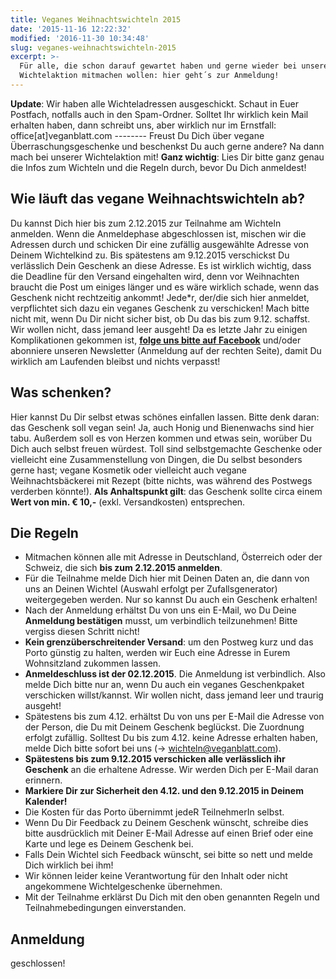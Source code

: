 ```yaml
---
title: Veganes Weihnachtswichteln 2015
date: '2015-11-16 12:22:32'
modified: '2016-11-30 10:34:48'
slug: veganes-weihnachtswichteln-2015
excerpt: >-
  Für alle, die schon darauf gewartet haben und gerne wieder bei unserer
  Wichtelaktion mitmachen wollen: hier geht´s zur Anmeldung!
---
```


**Update**: Wir haben alle Wichteladressen ausgeschickt. Schaut in Euer Postfach, notfalls auch in den Spam-Ordner. Solltet Ihr wirklich kein Mail erhalten haben, dann schreibt uns, aber wirklich nur im Ernstfall: office\[at\]veganblatt.com -------- Freust Du Dich über vegane Überraschungsgeschenke und beschenkst Du auch gerne andere? Na dann mach bei unserer Wichtelaktion mit! **Ganz wichtig**: Lies Dir bitte ganz genau die Infos zum Wichteln und die Regeln durch, bevor Du Dich anmeldest!

## Wie läuft das vegane Weihnachtswichteln ab?

Du kannst Dich hier bis zum 2.12.2015 zur Teilnahme am Wichteln anmelden. Wenn die Anmeldephase abgeschlossen ist, mischen wir die Adressen durch und schicken Dir eine zufällig ausgewählte Adresse von Deinem Wichtelkind zu. Bis spätestens am 9.12.2015 verschickst Du verlässlich Dein Geschenk an diese Adresse. Es ist wirklich wichtig, dass die Deadline für den Versand eingehalten wird, denn vor Weihnachten braucht die Post um einiges länger und es wäre wirklich schade, wenn das Geschenk nicht rechtzeitig ankommt! Jede\*r, der/die sich hier anmeldet, verpflichtet sich dazu ein veganes Geschenk zu verschicken! Mach bitte nicht mit, wenn Du Dir nicht sicher bist, ob Du das bis zum 9.12. schaffst. Wir wollen nicht, dass jemand leer ausgeht! Da es letzte Jahr zu einigen Komplikationen gekommen ist, **[folge uns bitte auf Facebook](https://www.facebook.com/veganblatt/)** und/oder abonniere unseren Newsletter (Anmeldung auf der rechten Seite), damit Du wirklich am Laufenden bleibst und nichts verpasst!

## Was schenken?

Hier kannst Du Dir selbst etwas schönes einfallen lassen. Bitte denk daran: das Geschenk soll vegan sein! Ja, auch Honig und Bienenwachs sind hier tabu. Außerdem soll es von Herzen kommen und etwas sein, worüber Du Dich auch selbst freuen würdest. Toll sind selbstgemachte Geschenke oder vielleicht eine Zusammenstellung von Dingen, die Du selbst besonders gerne hast; vegane Kosmetik oder vielleicht auch vegane Weihnachtsbäckerei mit Rezept (bitte nichts, was während des Postwegs verderben könnte!). **Als Anhaltspunkt gilt**: das Geschenk sollte circa einem **Wert von min. € 10,-** (exkl. Versandkosten) entsprechen.

## Die Regeln

*   Mitmachen können alle mit Adresse in Deutschland, Österreich oder der Schweiz, die sich **bis zum 2.12.2015 anmelden**.
*   Für die Teilnahme melde Dich hier mit Deinen Daten an, die dann von uns an Deinen Wichtel (Auswahl erfolgt per Zufallsgenerator) weitergegeben werden. Nur so kannst Du auch ein Geschenk erhalten!
*   Nach der Anmeldung erhältst Du von uns ein E-Mail, wo Du Deine **Anmeldung bestätigen** musst, um verbindlich teilzunehmen! Bitte vergiss diesen Schritt nicht!
*   **Kein grenzüberschreitender Versand**: um den Postweg kurz und das Porto günstig zu halten, werden wir Euch eine Adresse in Eurem Wohnsitzland zukommen lassen.
*   **Anmeldeschluss ist der 02.12.2015**. Die Anmeldung ist verbindlich. Also melde Dich bitte nur an, wenn Du auch ein veganes Geschenkpaket verschicken willst/kannst. Wir wollen nicht, dass jemand leer und traurig ausgeht!
*   Spätestens bis zum 4.12. erhältst Du von uns per E-Mail die Adresse von der Person, die Du mit Deinem Geschenk beglückst. Die Zuordnung erfolgt zufällig. Solltest Du bis zum 4.12. keine Adresse erhalten haben, melde Dich bitte sofort bei uns (-> wichteln@veganblatt.com).
*   **Spätestens bis zum 9.12.2015 verschicken alle verlässlich ihr Geschenk** an die erhaltene Adresse. Wir werden Dich per E-Mail daran erinnern.
*   **Markiere Dir zur Sicherheit den 4.12. und den 9.12.2015 in Deinem Kalender!**
*   Die Kosten für das Porto übernimmt jedeR TeilnehmerIn selbst.
*   Wenn Du Dir Feedback zu Deinem Geschenk wünscht, schreibe dies bitte ausdrücklich mit Deiner E-Mail Adresse auf einen Brief oder eine Karte und lege es Deinem Geschenk bei.
*   Falls Dein Wichtel sich Feedback wünscht, sei bitte so nett und melde Dich wirklich bei ihm!
*   Wir können leider keine Verantwortung für den Inhalt oder nicht angekommene Wichtelgeschenke übernehmen.
*   Mit der Teilnahme erklärst Du Dich mit den oben genannten Regeln und Teilnahmebedingungen einverstanden.

## Anmeldung

geschlossen!
